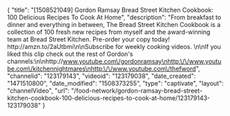 {
    "title": "[1508521049] Gordon Ramsay Bread Street Kitchen Cookbook: 100 Delicious Recipes To Cook At Home",
    "description": "From breakfast to dinner and everything in between, The Bread Street Kitchen Cookbook is a collection of 100 fresh new recipes from myself and the award-winning team at Bread Street Kitchen. Pre-order your copy today! http:\/\/amzn.to\/2aUtbmi\n\nSubscribe for weekly cooking videos. \n\nIf you liked this clip check out the rest of Gordon's channels:\n\nhttp:\/\/www.youtube.com\/gordonramsay\nhttp:\/\/www.youtube.com\/kitchennightmares\nhttp:\/\/www.youtube.com\/thefword",
    "channelid": "123179143",
    "videoid": "123179038",
    "date_created": "1471510800",
    "date_modified": "1508373255",
    "type": "captivate",
    "layout": "channelVideo",
    "url": "\/food-network\/gordon-ramsay-bread-street-kitchen-cookbook-100-delicious-recipes-to-cook-at-home\/123179143-123179038"
}